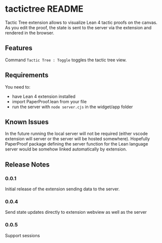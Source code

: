 # tactictree README

Tactic Tree extension allows to visualize Lean 4 tactic proofs on the canvas.
As you edit the proof, the state is sent to the server via the extension and rendered in the browser.

## Features

Command `Tactic Tree : Toggle` toggles the tactic tree view.

## Requirements

You need to:
- have Lean 4 extension installed
- import PaperProof.lean from your file
- run the server with `node server.cjs` in the widget/app folder

## Known Issues

In the future running the local server will not be required (either vscode extension will server
or the server will be hosted somewhere). Hopefully PaperProof package defining the
server function for the Lean language server would be somehow linked automatically by extension.

## Release Notes

### 0.0.1

Initial release of the extension sending data to the server.

### 0.0.4

Send state updates directly to extension webview as well as the server

### 0.0.5

Support sessions